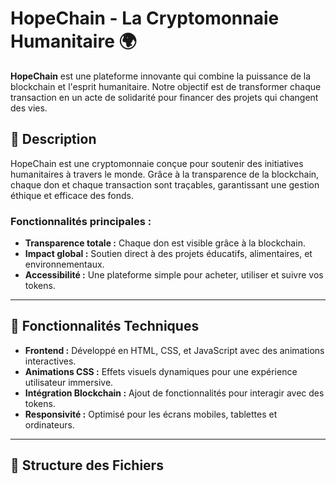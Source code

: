 # HopeChain - La Cryptomonnaie Humanitaire 🌍

**HopeChain** est une plateforme innovante qui combine la puissance de la blockchain et l'esprit humanitaire. Notre objectif est de transformer chaque transaction en un acte de solidarité pour financer des projets qui changent des vies.

## 📝 Description

HopeChain est une cryptomonnaie conçue pour soutenir des initiatives humanitaires à travers le monde. Grâce à la transparence de la blockchain, chaque don et chaque transaction sont traçables, garantissant une gestion éthique et efficace des fonds.

### Fonctionnalités principales :
- **Transparence totale :** Chaque don est visible grâce à la blockchain.
- **Impact global :** Soutien direct à des projets éducatifs, alimentaires, et environnementaux.
- **Accessibilité :** Une plateforme simple pour acheter, utiliser et suivre vos tokens.

---

## 🚀 Fonctionnalités Techniques

- **Frontend :** Développé en HTML, CSS, et JavaScript avec des animations interactives.
- **Animations CSS :** Effets visuels dynamiques pour une expérience utilisateur immersive.
- **Intégration Blockchain :** Ajout de fonctionnalités pour interagir avec des tokens.
- **Responsivité :** Optimisé pour les écrans mobiles, tablettes et ordinateurs.

---

## 📂 Structure des Fichiers

